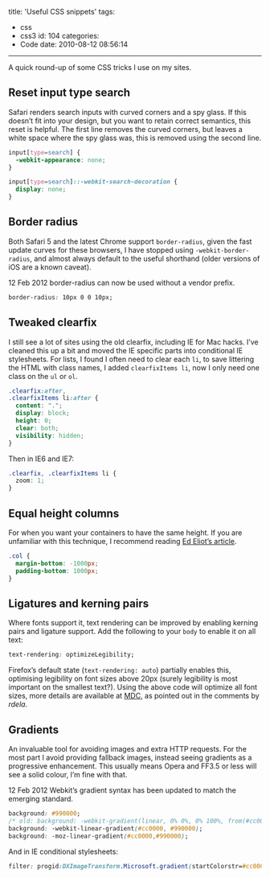 title: 'Useful CSS snippets'
tags:
  - css
  - css3
id: 104
categories:
  - Code
date: 2010-08-12 08:56:14
---

A quick round-up of some CSS tricks I use on my sites.

## Reset input type search

Safari renders search inputs with curved corners and a spy glass. If this doesn’t fit into your design, but you want to retain correct semantics, this reset is helpful. The first line removes the curved corners, but leaves a white space where the spy glass was, this is removed using the second line.

```css
input[type=search] {
  -webkit-appearance: none;
}

input[type=search]::-webkit-search-decoration {
  display: none;
}
```

## Border radius

Both Safari 5 and the latest Chrome support `border-radius`, given the fast update curves for these browsers, I have stopped using `-webkit-border-radius`, and almost always default to the useful shorthand (older versions of iOS are a known caveat).

<div class="edit">
<time datetime="2012-02-12">12 Feb 2012</time> border-radius can now be used without a vendor prefix.
</div>

```css
border-radius: 10px 0 0 10px;
```

## Tweaked clearfix

I still see a lot of sites using the old clearfix, including IE for Mac hacks. I’ve cleaned this up a bit and moved the IE specific parts into conditional IE stylesheets. For lists, I found I often need to clear each `li`, to save littering the HTML with class names, I added `clearfixItems li`, now I only need one class on the `ul` or `ol`.

```css
.clearfix:after,
.clearfixItems li:after {
  content: ".";
  display: block;
  height: 0;
  clear: both;
  visibility: hidden;
}
```

Then in IE6 and IE7:
```css
.clearfix, .clearfixItems li {
  zoom: 1;
}
```

## Equal height columns

For when you want your containers to have the same height. If you are unfamiliar with this technique, I recommend reading [Ed Eliot’s article](http://www.ejeliot.com/blog/61).

```css
.col {
  margin-bottom: -1000px;
  padding-bottom: 1000px;
}
```

## Ligatures and kerning pairs

Where fonts support it, text rendering can be improved by enabling kerning pairs and ligature support. Add the following to your `body` to enable it on all text:

```css
text-rendering: optimizeLegibility;
```

Firefox’s default state (`text-rendering: auto`) partially enables this, optimising legibility on font sizes above 20px (surely legibility is most important on the smallest text?). Using the above code will optimize all font sizes, more details are available at [MDC](https://developer.mozilla.org/en/CSS/text-rendering), as pointed out in the comments by _rdela_.

## Gradients

An invaluable tool for avoiding images and extra HTTP requests. For the most part I avoid providing fallback images, instead seeing gradients as a progressive enhancement. This usually means Opera and FF3.5 or less will see a solid colour, I’m fine with that.

<div class="edit">
<time datetime="2012-02-12">12 Feb 2012</time> Webkit’s gradient syntax has been updated to match the emerging standard.
</div>

```css
background: #990000;
/* old: background: -webkit-gradient(linear, 0% 0%, 0% 100%, from(#cc0000), to(#990000)); */
background: -webkit-linear-gradient(#cc0000, #990000);
background: -moz-linear-gradient(#cc0000,#990000);
```

And in IE conditional stylesheets:
```css
filter: progid:DXImageTransform.Microsoft.gradient(startColorstr=#cc0000, endColorstr=#990000);
```
